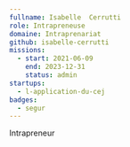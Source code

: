 ```yaml
---
fullname: Isabelle  Cerrutti
role: Intrapreneuse
domaine: Intraprenariat
github: isabelle-cerrutti
missions:
  - start: 2021-06-09
    end: 2023-12-31
    status: admin
startups:
  - l-application-du-cej
badges:
  - segur
---
```


Intrapreneur 

